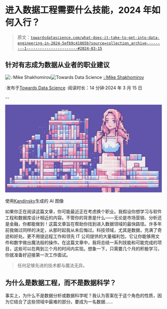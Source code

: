 # 进入数据工程需要什么技能，2024 年如何入行？

> 原文：[`towardsdatascience.com/what-does-it-take-to-get-into-data-engineering-in-2024-5efb9c41865b?source=collection_archive---------1-----------------------#2024-03-15`](https://towardsdatascience.com/what-does-it-take-to-get-into-data-engineering-in-2024-5efb9c41865b?source=collection_archive---------1-----------------------#2024-03-15)

## 针对有志成为数据从业者的职业建议

[](https://mshakhomirov.medium.com/?source=post_page---byline--5efb9c41865b--------------------------------)![💡Mike Shakhomirov](https://mshakhomirov.medium.com/?source=post_page---byline--5efb9c41865b--------------------------------)[](https://towardsdatascience.com/?source=post_page---byline--5efb9c41865b--------------------------------)![Towards Data Science](https://towardsdatascience.com/?source=post_page---byline--5efb9c41865b--------------------------------) [💡Mike Shakhomirov](https://mshakhomirov.medium.com/?source=post_page---byline--5efb9c41865b--------------------------------)

·发布于[Towards Data Science](https://towardsdatascience.com/?source=post_page---byline--5efb9c41865b--------------------------------) ·阅读时长：14 分钟·2024 年 3 月 15 日

--

![](img/c047d9cae25137c2ebebf3fe64d1d990.png)

使用[Kandinsky](https://github.com/ai-forever/Kandinsky-2)生成的 AI 图像

如果你正在阅读这篇文章，你可能最近正在考虑换个职业。我假设你想学习与软件工程和数据库设计相近的内容。不管你的背景是什么——无论是市场营销、分析还是金融，你都能做到！这篇文章旨在帮助你找到进入数据领域的最快路径。许多年前我做过同样的决定，从那时起我从未后悔过。科技领域，尤其是数据，充满了奇迹和好处。更不用提远程工作和领先 IT 公司提供的大量福利包，它让你能够用文件和数字做出魔法般的操作。在这篇文章中，我将总结一系列技能和可能完成的项目，这些可以在两到三个月的时间内实现。想象一下，只需要几个月的积极学习，你就准备好迎接第一次工作面试。

> 任何足够先进的技术都与魔法无异。

## 为什么是数据工程，而不是数据科学？

事实上，为什么不是数据分析或数据科学呢？我认为答案在于这个角色的性质，因为它结合了这些领域中最难的部分。要成为一名数据……
